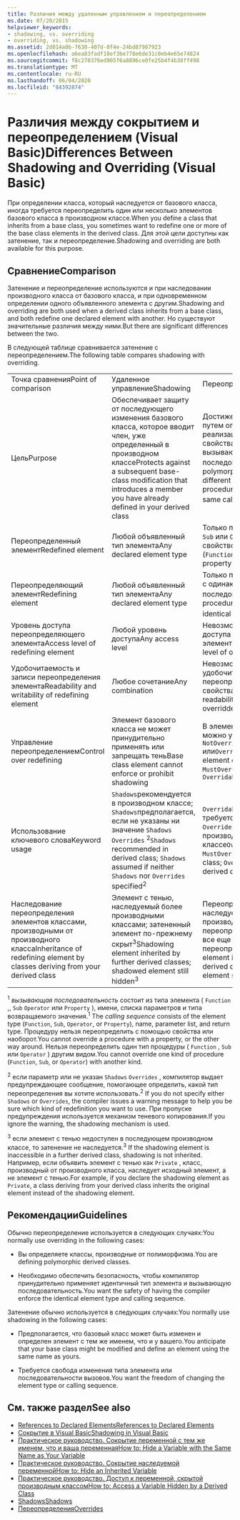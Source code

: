 ```yaml
---
title: Различия между удаленным управлением и переопределением
ms.date: 07/20/2015
helpviewer_keywords:
- shadowing, vs. overriding
- overriding, vs. shadowing
ms.assetid: 2d014a0b-7630-407d-8f4e-24bd87987923
ms.openlocfilehash: a6ea83fadf18ef3be778e6de31c0eb4e65e74824
ms.sourcegitcommit: f8c270376ed905f6a8896ce0fe25b4f4b38ff498
ms.translationtype: MT
ms.contentlocale: ru-RU
ms.lasthandoff: 06/04/2020
ms.locfileid: "84392874"
---
```

# <a name="differences-between-shadowing-and-overriding-visual-basic"></a><span data-ttu-id="1e544-102">Различия между сокрытием и переопределением (Visual Basic)</span><span class="sxs-lookup"><span data-stu-id="1e544-102">Differences Between Shadowing and Overriding (Visual Basic)</span></span>
<span data-ttu-id="1e544-103">При определении класса, который наследуется от базового класса, иногда требуется переопределить один или несколько элементов базового класса в производном классе.</span><span class="sxs-lookup"><span data-stu-id="1e544-103">When you define a class that inherits from a base class, you sometimes want to redefine one or more of the base class elements in the derived class.</span></span> <span data-ttu-id="1e544-104">Для этой цели доступны как затенение, так и переопределение.</span><span class="sxs-lookup"><span data-stu-id="1e544-104">Shadowing and overriding are both available for this purpose.</span></span>  
  
## <a name="comparison"></a><span data-ttu-id="1e544-105">Сравнение</span><span class="sxs-lookup"><span data-stu-id="1e544-105">Comparison</span></span>  
 <span data-ttu-id="1e544-106">Затенение и переопределение используются и при наследовании производного класса от базового класса, и при одновременном определении одного объявленного элемента с другим.</span><span class="sxs-lookup"><span data-stu-id="1e544-106">Shadowing and overriding are both used when a derived class inherits from a base class, and both redefine one declared element with another.</span></span> <span data-ttu-id="1e544-107">Но существуют значительные различия между ними.</span><span class="sxs-lookup"><span data-stu-id="1e544-107">But there are significant differences between the two.</span></span>  
  
 <span data-ttu-id="1e544-108">В следующей таблице сравнивается затенение с переопределением.</span><span class="sxs-lookup"><span data-stu-id="1e544-108">The following table compares shadowing with overriding.</span></span>  
  
||||  
|---|---|---|  
|<span data-ttu-id="1e544-109">Точка сравнения</span><span class="sxs-lookup"><span data-stu-id="1e544-109">Point of comparison</span></span>|<span data-ttu-id="1e544-110">Удаленное управление</span><span class="sxs-lookup"><span data-stu-id="1e544-110">Shadowing</span></span>|<span data-ttu-id="1e544-111">Переопределение</span><span class="sxs-lookup"><span data-stu-id="1e544-111">Overriding</span></span>|  
|<span data-ttu-id="1e544-112">Цель</span><span class="sxs-lookup"><span data-stu-id="1e544-112">Purpose</span></span>|<span data-ttu-id="1e544-113">Обеспечивает защиту от последующего изменения базового класса, которое вводит член, уже определенный в производном классе</span><span class="sxs-lookup"><span data-stu-id="1e544-113">Protects against a subsequent base-class modification that introduces a member you have already defined in your derived class</span></span>|<span data-ttu-id="1e544-114">Достижение полиморфизма путем определения другой реализации процедуры или свойства с одной и той же вызывающей последовательностью<sup>1</sup></span><span class="sxs-lookup"><span data-stu-id="1e544-114">Achieves polymorphism by defining a different implementation of a procedure or property with the same calling sequence<sup>1</sup></span></span>|  
|<span data-ttu-id="1e544-115">Переопределенный элемент</span><span class="sxs-lookup"><span data-stu-id="1e544-115">Redefined element</span></span>|<span data-ttu-id="1e544-116">Любой объявленный тип элемента</span><span class="sxs-lookup"><span data-stu-id="1e544-116">Any declared element type</span></span>|<span data-ttu-id="1e544-117">Только процедура ( `Function` , `Sub` или `Operator` ) или свойство</span><span class="sxs-lookup"><span data-stu-id="1e544-117">Only a procedure (`Function`, `Sub`, or `Operator`) or property</span></span>|  
|<span data-ttu-id="1e544-118">Переопределяющий элемент</span><span class="sxs-lookup"><span data-stu-id="1e544-118">Redefining element</span></span>|<span data-ttu-id="1e544-119">Любой объявленный тип элемента</span><span class="sxs-lookup"><span data-stu-id="1e544-119">Any declared element type</span></span>|<span data-ttu-id="1e544-120">Только процедура или свойство с одинаковой вызывающей последовательностью<sup>1</sup></span><span class="sxs-lookup"><span data-stu-id="1e544-120">Only a procedure or property with the identical calling sequence<sup>1</sup></span></span>|  
|<span data-ttu-id="1e544-121">Уровень доступа переопределяющего элемента</span><span class="sxs-lookup"><span data-stu-id="1e544-121">Access level of redefining element</span></span>|<span data-ttu-id="1e544-122">Любой уровень доступа</span><span class="sxs-lookup"><span data-stu-id="1e544-122">Any access level</span></span>|<span data-ttu-id="1e544-123">Невозможно изменить уровень доступа переопределенного элемента</span><span class="sxs-lookup"><span data-stu-id="1e544-123">Cannot change access level of overridden element</span></span>|  
|<span data-ttu-id="1e544-124">Удобочитаемость и записи переопределения элемента</span><span class="sxs-lookup"><span data-stu-id="1e544-124">Readability and writability of redefining element</span></span>|<span data-ttu-id="1e544-125">Любое сочетание</span><span class="sxs-lookup"><span data-stu-id="1e544-125">Any combination</span></span>|<span data-ttu-id="1e544-126">Невозможно изменить удобочитаемость или записи переопределенного свойства</span><span class="sxs-lookup"><span data-stu-id="1e544-126">Cannot change readability or writability of overridden property</span></span>|  
|<span data-ttu-id="1e544-127">Управление переопределением</span><span class="sxs-lookup"><span data-stu-id="1e544-127">Control over redefining</span></span>|<span data-ttu-id="1e544-128">Элемент базового класса не может принудительно применять или запрещать тень</span><span class="sxs-lookup"><span data-stu-id="1e544-128">Base class element cannot enforce or prohibit shadowing</span></span>|<span data-ttu-id="1e544-129">В элементе базового класса можно указать `MustOverride` , `NotOverridable` или`Overridable`</span><span class="sxs-lookup"><span data-stu-id="1e544-129">Base class element can specify `MustOverride`, `NotOverridable`, or `Overridable`</span></span>|  
|<span data-ttu-id="1e544-130">Использование ключевого слова</span><span class="sxs-lookup"><span data-stu-id="1e544-130">Keyword usage</span></span>|<span data-ttu-id="1e544-131">`Shadows`рекомендуется в производном классе; `Shadows`предполагается, если не указаны ни значение `Shadows` `Overrides` <sup>2</sup></span><span class="sxs-lookup"><span data-stu-id="1e544-131">`Shadows` recommended in derived class; `Shadows` assumed if neither `Shadows` nor `Overrides` specified<sup>2</sup></span></span>|<span data-ttu-id="1e544-132">`Overridable`или `MustOverride` требуется в базовом классе; `Overrides` требуется в производном классе</span><span class="sxs-lookup"><span data-stu-id="1e544-132">`Overridable` or `MustOverride` required in base class; `Overrides` required in derived class</span></span>|  
|<span data-ttu-id="1e544-133">Наследование переопределения элементов классами, производными от производного класса</span><span class="sxs-lookup"><span data-stu-id="1e544-133">Inheritance of redefining element by classes deriving from your derived class</span></span>|<span data-ttu-id="1e544-134">Элемент с тенью, наследуемый более производными классами; затененный элемент по-прежнему скрыт<sup>3</sup></span><span class="sxs-lookup"><span data-stu-id="1e544-134">Shadowing element inherited by further derived classes; shadowed element still hidden<sup>3</sup></span></span>|<span data-ttu-id="1e544-135">Переопределяющий элемент, наследуемый более производными классами; переопределенный элемент все еще переопределен</span><span class="sxs-lookup"><span data-stu-id="1e544-135">Overriding element inherited by further derived classes; overridden element still overridden</span></span>|  
  
 <span data-ttu-id="1e544-136"><sup>1</sup> *вызывающая последовательность* состоит из типа элемента ( `Function` ,, `Sub` `Operator` или `Property` ), имени, списка параметров и типа возвращаемого значения.</span><span class="sxs-lookup"><span data-stu-id="1e544-136"><sup>1</sup> The *calling sequence* consists of the element type (`Function`, `Sub`, `Operator`, or `Property`), name, parameter list, and return type.</span></span> <span data-ttu-id="1e544-137">Процедуру нельзя переопределить с помощью свойства или наоборот.</span><span class="sxs-lookup"><span data-stu-id="1e544-137">You cannot override a procedure with a property, or the other way around.</span></span> <span data-ttu-id="1e544-138">Нельзя переопределить один тип процедуры ( `Function` , `Sub` или `Operator` ) другим видом.</span><span class="sxs-lookup"><span data-stu-id="1e544-138">You cannot override one kind of procedure (`Function`, `Sub`, or `Operator`) with another kind.</span></span>  
  
 <span data-ttu-id="1e544-139"><sup>2</sup> если параметр или не указан `Shadows` `Overrides` , компилятор выдает предупреждающее сообщение, помогающее определить, какой тип переопределения вы хотите использовать.</span><span class="sxs-lookup"><span data-stu-id="1e544-139"><sup>2</sup> If you do not specify either `Shadows` or `Overrides`, the compiler issues a warning message to help you be sure which kind of redefinition you want to use.</span></span> <span data-ttu-id="1e544-140">При пропуске предупреждения используется механизм теневого копирования.</span><span class="sxs-lookup"><span data-stu-id="1e544-140">If you ignore the warning, the shadowing mechanism is used.</span></span>  
  
 <span data-ttu-id="1e544-141"><sup>3</sup> если элемент с тенью недоступен в последующем производном классе, то затенение не наследуется.</span><span class="sxs-lookup"><span data-stu-id="1e544-141"><sup>3</sup> If the shadowing element is inaccessible in a further derived class, shadowing is not inherited.</span></span> <span data-ttu-id="1e544-142">Например, если объявить элемент с тенью как `Private` , класс, производный от производного класса, наследует исходный элемент, а не элемент с тенью.</span><span class="sxs-lookup"><span data-stu-id="1e544-142">For example, if you declare the shadowing element as `Private`, a class deriving from your derived class inherits the original element instead of the shadowing element.</span></span>  
  
## <a name="guidelines"></a><span data-ttu-id="1e544-143">Рекомендации</span><span class="sxs-lookup"><span data-stu-id="1e544-143">Guidelines</span></span>  
 <span data-ttu-id="1e544-144">Обычно переопределение используется в следующих случаях:</span><span class="sxs-lookup"><span data-stu-id="1e544-144">You normally use overriding in the following cases:</span></span>  
  
- <span data-ttu-id="1e544-145">Вы определяете классы, производные от полиморфизма.</span><span class="sxs-lookup"><span data-stu-id="1e544-145">You are defining polymorphic derived classes.</span></span>  
  
- <span data-ttu-id="1e544-146">Необходимо обеспечить безопасность, чтобы компилятор принудительно применяет идентичный тип элемента и вызывающую последовательность.</span><span class="sxs-lookup"><span data-stu-id="1e544-146">You want the safety of having the compiler enforce the identical element type and calling sequence.</span></span>  
  
 <span data-ttu-id="1e544-147">Затенение обычно используется в следующих случаях:</span><span class="sxs-lookup"><span data-stu-id="1e544-147">You normally use shadowing in the following cases:</span></span>  
  
- <span data-ttu-id="1e544-148">Предполагается, что базовый класс может быть изменен и определен элемент с тем же именем, что и у вашего.</span><span class="sxs-lookup"><span data-stu-id="1e544-148">You anticipate that your base class might be modified and define an element using the same name as yours.</span></span>  
  
- <span data-ttu-id="1e544-149">Требуется свобода изменения типа элемента или последовательности вызовов.</span><span class="sxs-lookup"><span data-stu-id="1e544-149">You want the freedom of changing the element type or calling sequence.</span></span>  
  
## <a name="see-also"></a><span data-ttu-id="1e544-150">См. также раздел</span><span class="sxs-lookup"><span data-stu-id="1e544-150">See also</span></span>

- [<span data-ttu-id="1e544-151">References to Declared Elements</span><span class="sxs-lookup"><span data-stu-id="1e544-151">References to Declared Elements</span></span>](references-to-declared-elements.md)
- [<span data-ttu-id="1e544-152">Сокрытие в Visual Basic</span><span class="sxs-lookup"><span data-stu-id="1e544-152">Shadowing in Visual Basic</span></span>](shadowing.md)
- [<span data-ttu-id="1e544-153">Практическое руководство. Сокрытие переменной с тем же именем, что и ваша переменная</span><span class="sxs-lookup"><span data-stu-id="1e544-153">How to: Hide a Variable with the Same Name as Your Variable</span></span>](how-to-hide-a-variable-with-the-same-name-as-your-variable.md)
- [<span data-ttu-id="1e544-154">Практическое руководство. Сокрытие наследуемой переменной</span><span class="sxs-lookup"><span data-stu-id="1e544-154">How to: Hide an Inherited Variable</span></span>](how-to-hide-an-inherited-variable.md)
- [<span data-ttu-id="1e544-155">Практическое руководство. Доступ к переменной, скрытой производным классом</span><span class="sxs-lookup"><span data-stu-id="1e544-155">How to: Access a Variable Hidden by a Derived Class</span></span>](how-to-access-a-variable-hidden-by-a-derived-class.md)
- [<span data-ttu-id="1e544-156">Shadows</span><span class="sxs-lookup"><span data-stu-id="1e544-156">Shadows</span></span>](../../../language-reference/modifiers/shadows.md)
- [<span data-ttu-id="1e544-157">Переопределения</span><span class="sxs-lookup"><span data-stu-id="1e544-157">Overrides</span></span>](../../../language-reference/modifiers/overrides.md)
